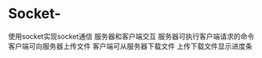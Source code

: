 # Socket-
使用socket实现socket通信
服务器和客户端交互
  服务器可执行客户端请求的命令
  客户端可向服务器上传文件
  客户端可从服务器下载文件
  上传下载文件显示进度条
  
